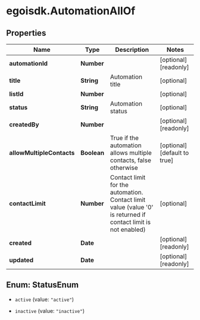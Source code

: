 # egoisdk.AutomationAllOf

## Properties

Name | Type | Description | Notes
------------ | ------------- | ------------- | -------------
**automationId** | **Number** |  | [optional] [readonly] 
**title** | **String** | Automation title | [optional] 
**listId** | **Number** |  | [optional] 
**status** | **String** | Automation status | [optional] 
**createdBy** | **Number** |  | [optional] [readonly] 
**allowMultipleContacts** | **Boolean** | True if the automation allows multiple contacts, false otherwise | [optional] [default to true]
**contactLimit** | **Number** | Contact limit for the automation. Contact limit value (value &#39;0&#39; is returned if contact                                 limit is not enabled) | [optional] 
**created** | **Date** |  | [optional] [readonly] 
**updated** | **Date** |  | [optional] [readonly] 



## Enum: StatusEnum


* `active` (value: `"active"`)

* `inactive` (value: `"inactive"`)





